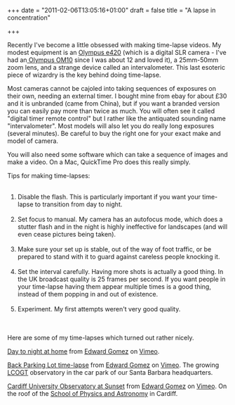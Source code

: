 +++
date = "2011-02-06T13:05:16+01:00"
draft = false
title = "A lapse in concentration"

+++

<p>Recently I've become a little obsessed with making time-lapse videos. My modest equipment is an <a href="http://www.olympus.co.uk/consumer/dslr_digital_slr_e-420_18938.htm">Olympus e420</a> (which is a digital SLR camera - I've had an<a href="http://en.wikipedia.org/wiki/Olympus_OM_system"> Olympus OM10</a> since I was about 12 and loved it), a 25mm-50mm zoom lens, and a strange device called an intervalometer. This last esoteric piece of wizardry is the key behind doing time-lapse.</p>

<p>Most cameras cannot be cajoled into taking sequences of exposures on their own, needing an external timer. I bought mine from ebay for about &#163;30 and it is unbranded (came from China), but if you want a branded version you can easily pay more than twice as much. You will often see it called "digital timer remote control" but I rather like the antiquated sounding name "intervalometer". Most models will also let you do really long exposures (several minutes). Be careful to buy the right one for your exact make and model of camera.</p>

<p>You will also need some software which can take a sequence of images and make a video. On a Mac, QuickTime Pro does this really simply.</p>

<p>Tips for making time-lapses:<br /><ol><br />	<li>Disable the flash. This is particularly important if you want your time-lapse to transition from day to night.</li><br />	<li>Set focus to manual. My camera has an autofocus mode, which does a stutter flash and in the night is highly ineffective for landscapes (and will even cease pictures being taken).</li><br />	<li>Make sure your set up is stable, out of the way of foot traffic, or be prepared to stand with it to guard against careless people knocking it.</li><br />	<li>Set the interval carefully. Having more shots is actually a good thing. In the UK broadcast quality is 25 frames per second. If you want people in your time-lapse having them appear multiple times is a good thing, instead of them popping in and out of existence.</li><br />	<li>Experiment. My first attempts weren't very good quality.</li><br /></ol><br />Here are some of my time-lapses which turned out rather nicely.</p>

<p><a href="http://vimeo.com/19622510">Day to night at home</a> from <a href="http://vimeo.com/user4946262">Edward Gomez</a> on <a href="http://vimeo.com">Vimeo</a>.</p>

<p><a href="http://vimeo.com/17930846">Back Parking Lot time-lapse</a> from <a href="http://vimeo.com/user4946262">Edward Gomez</a> on <a href="http://vimeo.com">Vimeo</a>. The growing <a href="http://lcogt.net">LCOGT</a> observatory in the car park of our Santa Barbara headquarters.</p>

<p><a href="http://vimeo.com/16957077">Cardiff University Observatory at Sunset</a> from <a href="http://vimeo.com/user4946262">Edward Gomez</a> on <a href="http://vimeo.com">Vimeo</a>. On the roof of the <a href="http://www.astro.cf.ac.uk">School of Physics and Astronomy</a> in Cardiff.</p>